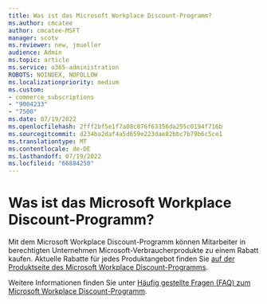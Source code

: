 ```yaml
---
title: Was ist das Microsoft Workplace Discount-Programm?
ms.author: cmcatee
author: cmcatee-MSFT
manager: scotv
ms.reviewer: new, jmueller
audience: Admin
ms.topic: article
ms.service: o365-administration
ROBOTS: NOINDEX, NOFOLLOW
ms.localizationpriority: medium
ms.custom:
- commerce_subscriptions
- "9004233"
- "7500"
ms.date: 07/19/2022
ms.openlocfilehash: 2fff2bf5e1f7a08c876f63356da255c0194f716b
ms.sourcegitcommit: d234ba2daf4a5d659e223dae82bbc7b79b6c5ce1
ms.translationtype: MT
ms.contentlocale: de-DE
ms.lasthandoff: 07/19/2022
ms.locfileid: "66884250"
---
```

# <a name="what-is-the-microsoft-workplace-discount-program"></a>Was ist das Microsoft Workplace Discount-Programm?

Mit dem Microsoft Workplace Discount-Programm können Mitarbeiter in berechtigten Unternehmen Microsoft-Verbraucherprodukte zu einem Rabatt kaufen. Aktuelle Rabatte für jedes Produktangebot finden Sie [auf der Produktseite des Microsoft Workplace Discount-Programms](https://www.microsoft.com/workplace-discount-program).

Weitere Informationen finden Sie unter [Häufig gestellte Fragen (FAQ) zum Microsoft Workplace Discount-Programm](https://docs.microsoft.com/microsoft-365/commerce/microsoft-workplace-discount-program-faq).
